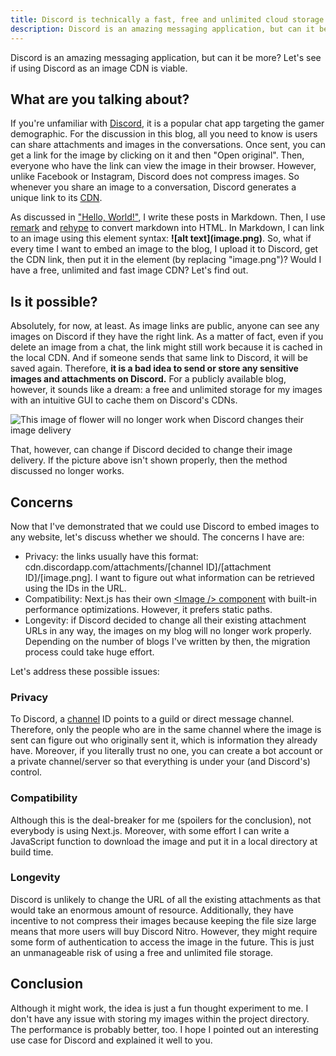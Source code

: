 ```yaml
---
title: Discord is technically a fast, free and unlimited cloud storage
description: Discord is an amazing messaging application, but can it be more? Let's see if using Discord as an image CDN is viable.
---
```


Discord is an amazing messaging application, but can it be more? Let's see if using Discord as an image CDN is viable.

## What are you talking about?

If you're unfamiliar with [Discord](https://discord.com/), it is a popular chat app targeting the gamer demographic. For the discussion in this blog, all you need to know is users can share attachments and images in the conversations. Once sent, you can get a link for the image by clicking on it and then "Open original". Then, everyone who have the link can view the image in their browser. However, unlike Facebook or Instagram, Discord does not compress images. So whenever you share an image to a conversation, Discord generates a unique link to its [CDN](https://www.cloudflare.com/en-ca/learning/cdn/what-is-a-cdn/).

As discussed in ["Hello, World!"](https://www.ductran.net/posts/01G1YZY90F56DQ8S7BM3CRYGV0), I write these posts in Markdown. Then, I use [remark](https://github.com/remarkjs/remark) and [rehype](https://github.com/rehypejs/rehype) to convert markdown into HTML. In Markdown, I can link to an image using this element syntax: **\!\[alt text\]\(image.png\)**. So, what if every time I want to embed an image to the blog, I upload it to Discord, get the CDN link, then put it in the element (by replacing "image.png")? Would I have a free, unlimited and fast image CDN? Let's find out.

## Is it possible?

Absolutely, for now, at least. As image links are public, anyone can see any images on Discord if they have the right link. As a matter of fact, even if you delete an image from a chat, the link might still work because it is cached in the local CDN. And if someone sends that same link to Discord, it will be saved again. Therefore, **it is a bad idea to send or store any sensitive images and attachments on Discord.** For a publicly available blog, however, it sounds like a dream: a free and unlimited storage for my images with an intuitive GUI to cache them on Discord's CDNs.

![This image of flower will no longer work when Discord changes their image delivery](https://cdn.discordapp.com/attachments/972715461898829824/973123706886959144/pexels-evie-shaffer-11431628.jpg)

That, however, can change if Discord decided to change their image delivery. If the picture above isn't shown properly, then the method discussed no longer works.

## Concerns

Now that I've demonstrated that we could use Discord to embed images to any website, let's discuss whether we should. The concerns I have are:

- Privacy: the links usually have this format: cdn.discordapp.com/attachments/[channel ID]/[attachment ID]/\[image.png\]. I want to figure out what information can be retrieved using the IDs in the URL.
- Compatibility: Next.js has their own [\<Image \/\> component](https://nextjs.org/docs/api-reference/next/image) with built-in performance optimizations. However, it prefers static paths.
- Longevity: if Discord decided to change all their existing attachment URLs in any way, the images on my blog will no longer work properly. Depending on the number of blogs I've written by then, the migration process could take huge effort.

Let's address these possible issues:

### Privacy

To Discord, a [channel](https://discord.com/developers/docs/resources/channel#channel-object) ID points to a guild or direct message channel. Therefore, only the people who are in the same channel where the image is sent can figure out who originally sent it, which is information they already have. Moreover, if you literally trust no one, you can create a bot account or a private channel/server so that everything is under your (and Discord's) control.

### Compatibility

Although this is the deal-breaker for me (spoilers for the conclusion), not everybody is using Next.js. Moreover, with some effort I can write a JavaScript function to download the image and put it in a local directory at build time.

### Longevity

Discord is unlikely to change the URL of all the existing attachments as that would take an enormous amount of resource. Additionally, they have incentive to not compress their images because keeping the file size large means that more users will buy Discord Nitro. However, they might require some form of authentication to access the image in the future. This is just an unmanageable risk of using a free and unlimited file storage.

## Conclusion

Although it might work, the idea is just a fun thought experiment to me. I don't have any issue with storing my images within the project directory. The performance is probably better, too. I hope I pointed out an interesting use case for Discord and explained it well to you.
